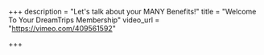 +++
description = "Let's talk about your MANY Benefits!"
title = "Welcome To Your DreamTrips Membership"
video_url = "https://vimeo.com/409561592"

+++
